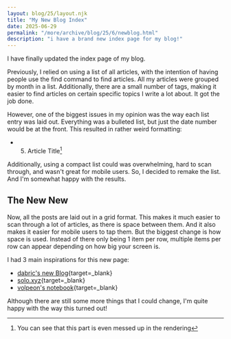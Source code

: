 ```yaml
---
layout: blog/25/layout.njk
title: "My New Blog Index"
date: 2025-06-29
permalink: "/more/archive/blog/25/6/newblog.html"
description: "i have a brand new index page for my blog!"
---
```

I have finally updated the index page of my blog.

Previously, I relied on using a list of all articles, with the intention of having people use the find command to find articles. All my articles were grouped by month in a list. Additionally, there are a small number of tags, making it easier to find articles on certain specific topics I write a lot about. It got the job done.

However, one of the biggest issues in my opinion was the way each list entry was laid out. Everything was a bulleted list, but just the date number would be at the front. This resulted in rather weird formatting:

- 5. Article Title[^1]

Additionally, using a compact list could was overwhelming, hard to scan through, and wasn't great for mobile users. So, I decided to remake the list. And I'm somewhat happy with the results.

## The New New

Now, all the posts are laid out in a grid format. This makes it much easier to scan through a lot of articles, as there is space between them. And it also makes it easier for mobile users to tap them. But the biggest change is how space is used. Instead of there only being 1 item per row, multiple items per row can appear depending on how big your screen is.

I had 3 main inspirations for this new page:

- [dabric's new Blog](https://dabric.xyz/posts/){target=_blank}
- [solo.xyz](https://so1o.xyz/blog/){target=_blank}
- [volpeon's notebook](https://volpeon.ink/#notebook){target=_blank}

Although there are still some more things that I could change, I'm quite happy with the way this turned out!

[^1]: You can see that this part is even messed up in the rendering